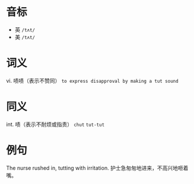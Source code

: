 # 音标

- 英 `/tʌt/`
- 美 `/tʌt/`

# 词义

vi. 啧啧（表示不赞同）
`to express disapproval by making a tut sound`

# 同义

int. 啧（表示不耐烦或指责）
`chut` `tut-tut`

# 例句

The nurse rushed in, tutting with irritation.
护士急匆匆地进来，不高兴地咂着嘴。


